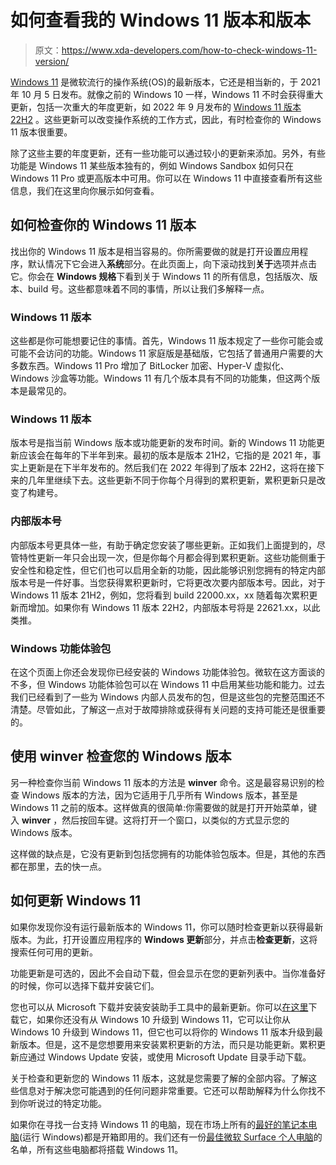 # 如何查看我的 Windows 11 版本和版本

> 原文：<https://www.xda-developers.com/how-to-check-windows-11-version/>

[Windows 11](https://www.xda-developers.com/windows-11/) 是微软流行的操作系统(OS)的最新版本，它还是相当新的，于 2021 年 10 月 5 日发布。就像之前的 Windows 10 一样，Windows 11 不时会获得重大更新，包括一次重大的年度更新，如 2022 年 9 月发布的 [Windows 11 版本 22H2](https://www.xda-developers.com/windows-11-22h2/) 。这些更新可以改变操作系统的工作方式，因此，有时检查你的 Windows 11 版本很重要。

除了这些主要的年度更新，还有一些功能可以通过较小的更新来添加。另外，有些功能是 Windows 11 某些版本独有的，例如 Windows Sandbox 如何只在 Windows 11 Pro 或更高版本中可用。你可以在 Windows 11 中直接查看所有这些信息，我们在这里向你展示如何查看。

## 如何检查你的 Windows 11 版本

找出你的 Windows 11 版本是相当容易的。你所需要做的就是打开设置应用程序，默认情况下它会进入**系统**部分。在此页面上，向下滚动找到**关于**选项并点击它。你会在 **Windows 规格**下看到关于 Windows 11 的所有信息，包括版次、版本、build 号。这些都意味着不同的事情，所以让我们多解释一点。

### Windows 11 版本

这些都是你可能想要记住的事情。首先，Windows 11 版本规定了一些你可能会或可能不会访问的功能。Windows 11 家庭版是基础版，它包括了普通用户需要的大多数东西。Windows 11 Pro 增加了 BitLocker 加密、Hyper-V 虚拟化、Windows 沙盒等功能。Windows 11 有几个版本具有不同的功能集，但这两个版本是最常见的。

### Windows 11 版本

版本号是指当前 Windows 版本或功能更新的发布时间。新的 Windows 11 功能更新应该会在每年的下半年到来。最初的版本是版本 21H2，它指的是 2021 年，事实上更新是在下半年发布的。然后我们在 2022 年得到了版本 22H2，这将在接下来的几年里继续下去。这些更新不同于你每个月得到的累积更新，累积更新只是改变了构建号。

### 内部版本号

内部版本号更具体一些，有助于确定您安装了哪些更新。正如我们上面提到的，尽管特性更新一年只会出现一次，但是你每个月都会得到累积更新。这些功能侧重于安全性和稳定性，但它们也可以启用全新的功能，因此能够识别您拥有的特定内部版本号是一件好事。当您获得累积更新时，它将更改次要内部版本号。因此，对于 Windows 11 版本 21H2，例如，您将看到 build 22000.xx，xx 随着每次累积更新而增加。如果你有 Windows 11 版本 22H2，内部版本号将是 22621.xx，以此类推。

### Windows 功能体验包

在这个页面上你还会发现你已经安装的 Windows 功能体验包。微软在这方面谈的不多，但 Windows 功能体验包可以在 Windows 11 中启用某些功能和能力。过去我们已经看到了一些为 Windows 内部人员发布的包，但是这些包的完整范围还不清楚。尽管如此，了解这一点对于故障排除或获得有关问题的支持可能还是很重要的。

## 使用 winver 检查您的 Windows 版本

另一种检查你当前 Windows 11 版本的方法是 **winver** 命令。这是最容易识别的检查 Windows 版本的方法，因为它适用于几乎所有 Windows 版本，甚至是 Windows 11 之前的版本。这样做真的很简单:你需要做的就是打开开始菜单，键入 **winver** ，然后按回车键。这将打开一个窗口，以类似的方式显示您的 Windows 版本。

这样做的缺点是，它没有更新到包括您拥有的功能体验包版本。但是，其他的东西都在那里，去的快一点。

## 如何更新 Windows 11

如果你发现你没有运行最新版本的 Windows 11，你可以随时检查更新以获得最新版本。为此，打开设置应用程序的 **Windows 更新**部分，并点击**检查更新**，这将搜索任何可用的更新。

功能更新是可选的，因此不会自动下载，但会显示在您的更新列表中。当你准备好的时候，你可以选择下载并安装它们。

您也可以从 Microsoft 下载并安装安装助手工具中的最新更新。你可以[在这里](https://track.flexlinkspro.com/g.ashx?foid=1.24542&trid=1198401.711&foc=17&fot=9999&fos=1&fobs=4ec48b6a-a9f7-43ae-96c5-4624a3af18ff&url=https%3A%2F%2Fwww.microsoft.com%2Fen-us%2Fsoftware-download%2Fwindows11)下载它，如果你还没有从 Windows 10 升级到 Windows 11，它可以让你从 Windows 10 升级到 Windows 11，但它也可以将你的 Windows 11 版本升级到最新版本。但是，这不是您想要用来安装累积更新的方法，而只是功能更新。累积更新应通过 Windows Update 安装，或使用 Microsoft Update 目录手动下载。

关于检查和更新您的 Windows 11 版本，这就是您需要了解的全部内容。了解这些信息对于解决您可能遇到的任何问题非常重要。它还可以帮助解释为什么你找不到你听说过的特定功能。

如果你在寻找一台支持 Windows 11 的电脑，现在市场上所有的[最好的笔记本电脑](https://www.xda-developers.com/best-laptops/)(运行 Windows)都是开箱即用的。我们还有一份[最佳微软 Surface 个人电脑](https://www.xda-developers.com/best-microsoft-surface-pcs/)的名单，所有这些电脑都将搭载 Windows 11。